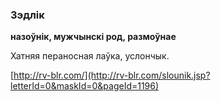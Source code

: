 ### Зэдлік
**назоўнік, мужчынскі род, размоўнае**

Хатняя пераносная лаўка, услончык.

<a rel="author">[http://rv-blr.com/](http://rv-blr.com/slounik.jsp?letterId=0&maskId=0&pageId=1196)</a>

